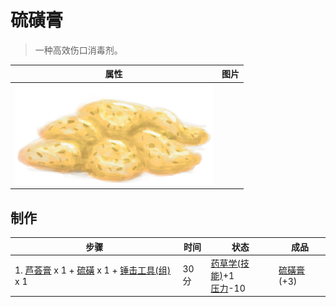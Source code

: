 # 硫磺膏  
> 一种高效伤口消毒剂。  
  
  属性  |   图片   
 ----  |  ----:   
   |  ![](Sprite/BrimstoneGel.png)   
  
## 制作  
步骤  |  时间  |  状态  |  成品  
----  |  ----  |  ----  |  ----  
1. [芦荟膏](AloeVeraGel.md) x 1 + [硫磺](Brimstone.md) x 1 + [锤击工具(组)](GpTag_Hammer.md) x 1  |  30分  |  [药草学(技能)](Skill_Herbology.md)+1<br>[压力](Stress.md)-10  |  [硫磺膏](BrimstoneGel.md)(+3)  
